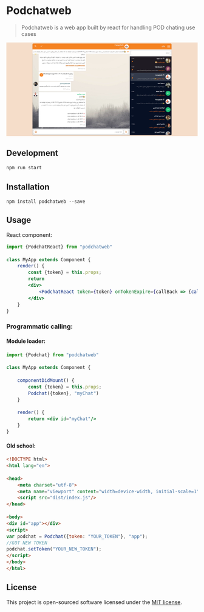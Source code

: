 # Podchatweb
> Podchatweb is a web app built by react for handling POD chating use cases

[![Preview of Podchat web][preview_image]][preview_image_url]

## Development

```bash
npm run start
```

## Installation

```
npm install podchatweb --save
```

## Usage

React component:

```jsx
import {PodchatReact} from "podchatweb"

class MyApp extends Component {
    render() {
        const {token} = this.props;
        return 
        <div>
            <PodchatReact token={token} onTokenExpire={callBack => {callBack(token)}}/>
        </div>
    }
}
```

### Programmatic calling:
#### Module loader:
```jsx
import {Podchat} from "podchatweb"

class MyApp extends Component {

    componentDidMount() {
        const {token} = this.props;
        Podchat({token}, "myChat")
    }
    
    render() {
        return <div id="myChat"/>
    }
}
```

#### Old school:
```html
<!DOCTYPE html>
<html lang="en">

<head>
    <meta charset="utf-8">
    <meta name="viewport" content="width=device-width, initial-scale=1">
    <script src="dist/index.js"/>
</head>

<body>
<div id="app"></div>
<script>
var podchat = Podchat({token: "YOUR_TOKEN"}, "app");
//GOT NEW TOKEN
podchat.setToken("YOUR_NEW_TOKEN");
</script>
</body>
</html>
```

## License

This project is open-sourced software licensed under the [MIT license](http://opensource.org/licenses/MIT).


[//]: # (LINKS)
[preview_image]: https://raw.githubusercontent.com/FanapSoft/pod-chat-react-client/master/docs/preview.png "Preview of podchat web"
[preview_image_url]: https://raw.githubusercontent.com/FanapSoft/pod-chat-react-client/master/docs/preview.png